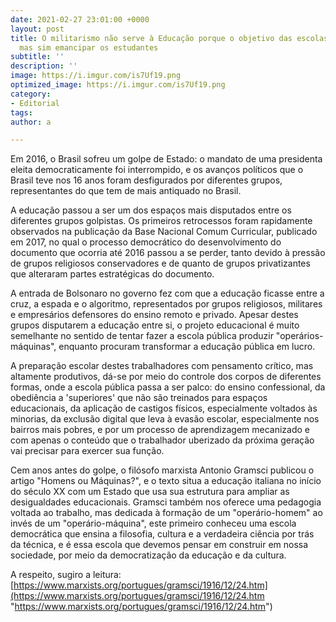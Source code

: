 ```yaml
---
date: 2021-02-27 23:01:00 +0000
layout: post
title: O militarismo não serve à Educação porque o objetivo das escolas não é versar,
  mas sim emancipar os estudantes
subtitle: ''
description: ''
image: https://i.imgur.com/is7Uf19.png
optimized_image: https://i.imgur.com/is7Uf19.png
category:
- Editorial
tags: 
author: a

---
```

Em 2016, o Brasil sofreu um golpe de Estado: o mandato de uma presidenta eleita democraticamente foi interrompido, e os avanços políticos que o Brasil teve nos 16 anos foram desfigurados por diferentes grupos, representantes do que tem de mais antiquado no Brasil.

A educação passou a ser um dos espaços mais disputados entre os diferentes grupos golpistas. Os primeiros retrocessos foram rapidamente observados na publicação da Base Nacional Comum Curricular, publicado em 2017, no qual o processo democrático do desenvolvimento do documento que ocorria até 2016 passou a se perder, tanto devido à pressão de grupos religiosos conservadores e de quanto de grupos privatizantes que alteraram partes estratégicas do documento.

A entrada de Bolsonaro no governo fez com que a educação ficasse entre a cruz, a espada e o algoritmo, representados por grupos religiosos, militares e empresários defensores do ensino remoto e privado. Apesar destes grupos disputarem a educação entre si, o projeto educacional é muito semelhante no sentido de tentar fazer a escola pública produzir "operários-máquinas", enquanto procuram transformar a educação pública em lucro.

A preparação escolar destes trabalhadores com pensamento crítico, mas altamente produtivos, dá-se por meio do controle dos corpos de diferentes formas, onde a escola pública passa a ser palco: do ensino confessional, da obediência a 'superiores' que não são treinados para espaços educacionais, da aplicação de castigos físicos, especialmente voltados às minorias, da exclusão digital que leva à evasão escolar, especialmente nos bairros mais pobres, e por um processo de aprendizagem mecanizado e com apenas o conteúdo que o trabalhador uberizado da próxima geração vai precisar para exercer sua função.

Cem anos antes do golpe, o filósofo marxista Antonio Gramsci publicou o artigo "Homens ou Máquinas?", e o texto situa a educação italiana no início do século XX com um Estado que usa sua estrutura para ampliar as desigualdades educacionais. Gramsci também nos oferece uma pedagogia voltada ao trabalho, mas dedicada à formação de um "operário-homem" ao invés de um "operário-máquina", este primeiro conheceu uma escola democrática que ensina a filosofia, cultura e a verdadeira ciência por trás da técnica, e é essa escola que devemos pensar em construir em nossa sociedade, por meio da democratização da educação e da cultura.

  
 A respeito, sugiro a leitura:  
 [https://www.marxists.org/portugues/gramsci/1916/12/24.htm](https://www.marxists.org/portugues/gramsci/1916/12/24.htm "https://www.marxists.org/portugues/gramsci/1916/12/24.htm")